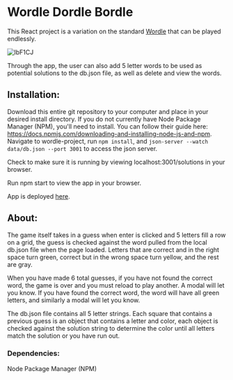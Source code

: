 

# Wordle Dordle Bordle 

This React project is a variation on the standard [Wordle](https://www.nytimes.com/games/wordle/index.html) that can be played endlessly.

![lbF1CJ](https://i.makeagif.com/media/10-21-2022/lbF1CJ.gif)

Through the app, the user can also add 5 letter words to be used as potential solutions to the db.json file, as well as delete and view the words. 

## Installation:
Download this entire git repository to your computer and place in your desired install directory. If you do not currently have Node Package Manager (NPM), you'll need to install. You can follow their guide here: https://docs.npmjs.com/downloading-and-installing-node-js-and-npm. Navigate to wordle-project, run ```npm install```, and ```json-server --watch data/db.json --port 3001``` to access the json server. 

Check to make sure it is running by viewing localhost:3001/solutions in your browser.

Run npm start to view the app in your browser.

App is deployed [here](emrepp.github.io/wordle-project).

## About:

The game itself takes in a guess when enter is clicked and 5 letters fill a row on a grid, the guess is checked against the word pulled from the local db.json file when the page loaded. Letters that are correct and in the right space turn green, correct but in the wrong space turn yellow, and the rest are gray.

When you have made 6 total guesses, if you have not found the correct word, the game is over and you must reload to play another. A modal will let you know. If you have found the correct word, the word will have all green letters, and similarly a modal will let you know.

The db.json file contains all 5 letter strings. Each square that contains a previous guess is an object that contains a letter and color, each object is checked against the solution string to determine the color until all letters match the solution or you have run out.

### Dependencies:
Node Package Manager (NPM)


